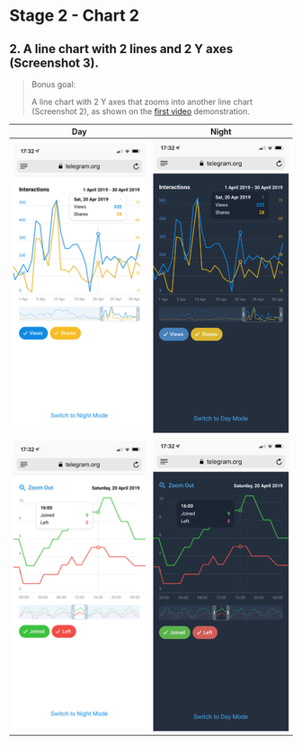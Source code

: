# Stage 2 - Chart 2

## 2. A line chart with 2 lines and 2 Y axes (Screenshot 3). 
 > Bonus goal:
 >
 > A line chart with 2 Y axes that zooms into another line chart (Screenshot 2), as shown on the [first video](https://t.me/contest/61) demonstration.

Day                        |  Night
:-------------------------:|:-------------------------:
![alt text](../JS_3.png)   |  ![alt text](../JS_3_Night.png)
![alt text](../JS_2.png)   |  ![alt text](../JS_2_Night.png)
